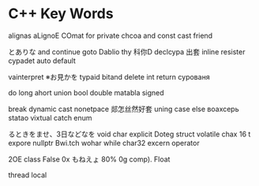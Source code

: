 # C++ Key Words

alignas
aLignoE
COmat
for
private
chcoa
and
const cast
friend

とありな
and
continue
goto
Dablio
thy
科你D
declcypa
出套
inline
resister
cypadet
auto
default

vainterpret
※お見かを
typaid
bitand
delete
int
return
сурованя

do
long
ahort
union
bool
double
matabla
signed

break
dynamic cast
nonetpace
郯怎丝然好套
uning
case
else
воахсерь
statao
vixtual
catch
enum

るときをませ、3日などなを
void
char
explicit
Doteg
struct
volatile
chax 16 t
expore
nullptr
Bwi.tch
wohar
while
char32
excern
operator

2OE
class
False
0x
もねえょ
80% 0g
comp).
Float

thread local